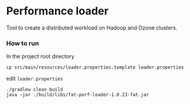 ﻿Performance loader
=========

Tool to create a distributed workload on Hadoop and Ozone clusters.

### How to run

In the project root directory

```
cp src/main/resources/loader.properties.template loader.properties
```

edit `loader.properties`

```
./gradlew clean build
java -jar ./build/libs/fat-perf-loader-1.0.23-fat.jar
```
